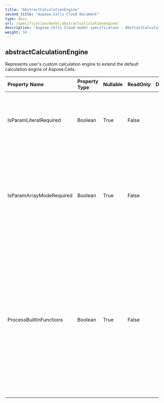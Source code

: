 ```yaml
---
title: "AbstractCalculationEngine"
second_title: "Aspose.Cells Cloud Document"
type: docs
url: /specification/model/abstractcalculationengine/
description: "Aspose.Cells Cloud model specification : AbstractCalculationEngine. Effortlessly handle Excel and other spreadsheet documents with features like opening, generating, editing, splitting, merging, comparing, and converting."
weight: 50
---
```


## **abstractCalculationEngine**

Represents user's custom calculation engine to extend the default calculation engine of Aspose.Cells.  

| Property Name | Property Type | Nullable |  ReadOnly | DefaultValue | Description | 
| :- | :- | :- |:- |  :- | :- |
| IsParamLiteralRequired | Boolean | True |  False |  | Indicates whether this engine needs the literal text of parameter while doing calculation. Default value is false.  |  
| IsParamArrayModeRequired | Boolean | True |  False |  | Indicates whether this engine needs the parameter to be calculated in array mode. Default value is false.            If  is required when calculating custom            functions, this property needs to be set as true.  |  
| ProcessBuiltInFunctions | Boolean | True |  False |  | Whether built-in functions that have been supported by the built-in engine            should be checked and processed by this implementation.            Default is false.            If user needs to change the calculation logic of some built-in functions, this property should be set as true.            Otherwise please leave this property as false for performance consideration.  |  

